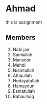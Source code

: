 # Ahmad
this is assignment
## Members
1. Nabi jan
2. Samiullah
3. Mansoor
4. Mehdi
5. Niamtullah
6. Attiqullah
7. Hedayatullah
8. Hamayoun
9. Esmatullah
10. Bahaulhaq

